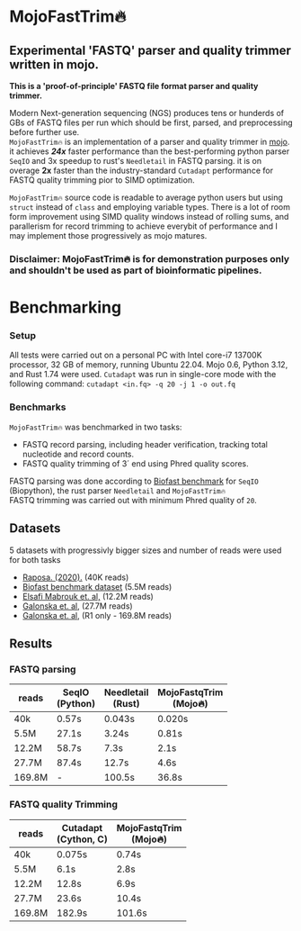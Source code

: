 # MojoFastTrim🔥
## Experimental 'FASTQ' parser and quality trimmer written in mojo.


**This is a 'proof-of-principle' FASTQ file format parser and quality trimmer.** <br>

Modern Next-generation sequencing (NGS) produces tens or hunderds of GBs of FASTQ files per run which should be first, parsed, and preprocessing before further use.   
```MojoFastTrim🔥``` is an implementation of a parser and quality trimmer in [mojo](https://docs.modular.com/mojo/). it achieves ***24x*** faster performance than the best-performing python parser ```SeqIO``` and 3x speedup to  rust's ```Needletail``` in FASTQ parsing. 
it is on overage **2x** faster than the industry-standard ```Cutadapt``` performance for FASTQ quality trimming pior to SIMD optimization.

```MojoFastTrim🔥``` source code is readable to average python users but using ```struct``` instead of ```class``` and employing variable types. There is a lot of room form improvement using SIMD quality windows instead of rolling sums, and  parallerism for record trimming to achieve everybit of performance and I may implement those progressively as mojo matures. <br>

### Disclaimer: MojoFastTrim🔥 is for demonstration purposes only and shouldn't be used as part of bioinformatic pipelines.


# Benchmarking
### Setup 
All tests were carried out on a personal PC with Intel core-i7 13700K processor, 32 GB of memory, running Ubuntu 22.04. Mojo 0.6, Python 3.12, and Rust 1.74 were used.
```Cutadapt``` was run in single-core mode with the following command:  ``` cutadapt <in.fq> -q 20 -j 1 -o out.fq ```

### Benchmarks 

```MojoFastTrim🔥``` was benchmarked in two tasks:
* FASTQ record parsing, including header verification, tracking total nucleotide and record counts.
* FASTQ quality trimming of  3´ end using Phred quality scores.


FASTQ parsing was done according to [Biofast benchmark](https://github.com/lh3/biofast/) for ```SeqIO``` (Biopython), the rust parser ```Needletail``` and ```MojoFastTrim🔥```  
FASTQ trimming was carried out with minimum Phred quality of ```20```. 

## Datasets
5 datasets with progressivly bigger sizes and number of reads were used for both tasks
* [Raposa. (2020).](https://zenodo.org/records/3736457/files/9_Swamp_S2B_rbcLa_2019_minq7.fastq?download=1) (40K reads)
* [Biofast benchmark dataset](https://github.com/lh3/biofast/releases/tag/biofast-data-v1) (5.5M reads)
* [Elsafi Mabrouk et. al,](https://www.ebi.ac.uk/ena/browser/view/SRR16012060) (12.2M reads)
* [Galonska et. al,](https://www.ebi.ac.uk/ena/browser/view/SRR4381936) (27.7M reads)
* [Galonska et. al,](https://www.ebi.ac.uk/ena/browser/view/SRR4381933) (R1 only - 169.8M reads)


## Results
### FASTQ parsing
| reads  | SeqIO <br> (Python) | Needletail <br> (Rust) | MojoFastqTrim <br> (Mojo🔥) |
| ------ | ------------------- | ---------------------- | -------------------------- |
| 40k    | 0.57s               | 0.043s                 | 0.020s                     |
| 5.5M   | 27.1s               | 3.24s                  | 0.81s                      |
| 12.2M  | 58.7s               | 7.3s                   | 2.1s                       |
| 27.7M  | 87.4s               | 12.7s                  | 4.6s                       |
| 169.8M | -                   | 100.5s                 | 36.8s                      |


### FASTQ quality Trimming
| reads  | Cutadapt <br>  (Cython, C) | MojoFastqTrim <br> (Mojo🔥)|
| ------ | -------------------------- | -------------------------- |
| 40k    | 0.075s                     | 0.74s                      |
| 5.5M   | 6.1s                       | 2.8s                       |
| 12.2M  | 12.8s                      | 6.9s                       |
| 27.7M  | 23.6s                      | 10.4s                      |
| 169.8M | 182.9s                     | 101.6s                     |

